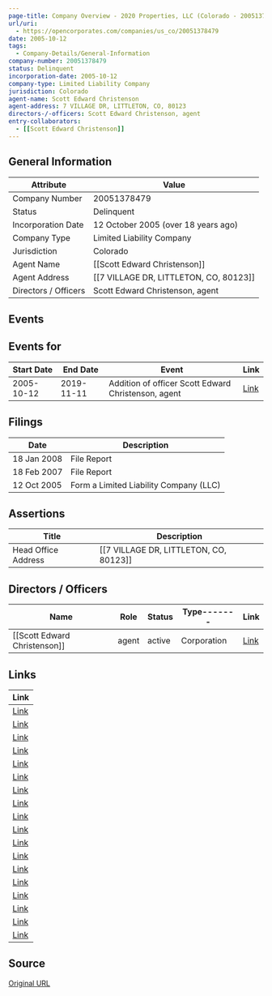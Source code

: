 ```yaml
---
page-title: Company Overview - 2020 Properties, LLC (Colorado - 20051378479)
url/uri:
  - https://opencorporates.com/companies/us_co/20051378479
date: 2005-10-12
tags:
  - Company-Details/General-Information
company-number: 20051378479
status: Delinquent
incorporation-date: 2005-10-12
company-type: Limited Liability Company
jurisdiction: Colorado
agent-name: Scott Edward Christenson
agent-address: 7 VILLAGE DR, LITTLETON, CO, 80123
directors-/-officers: Scott Edward Christenson, agent
entry-collaborators:
  - [[Scott Edward Christenson]]
---
```


## General Information
| Attribute | Value |
|-----------|-------|
| Company Number | 20051378479 |
| Status | Delinquent |
| Incorporation Date | 12 October 2005 (over 18 years ago) |
| Company Type | Limited Liability Company |
| Jurisdiction | Colorado |
| Agent Name | [[Scott Edward Christenson]] |
| Agent Address | [[7 VILLAGE DR, LITTLETON, CO, 80123]] |
| Directors / Officers | Scott Edward Christenson, agent |

## Events
## Events for
| Start Date | End Date   | Event                                                   | Link |
|------------|------------|-------------------------------------------------------|------|
| 2005-10-12 | 2019-11-11 | Addition of officer Scott Edward Christenson, agent | [Link](https://opencorporates.com/events/1663440478) |

## Filings
| Date | Description |
|------|-------------|
| 18 Jan 2008 | File Report | [Link](https://opencorporates.com/filings/264273842) |
| 18 Feb 2007 | File Report | [Link](https://opencorporates.com/filings/264273841) |
| 12 Oct 2005 | Form a Limited Liability Company (LLC) | [Link](https://opencorporates.com/filings/264273840) |

## Assertions
| Title | Description |
|-------|-------------|
| Head Office Address | [[7 VILLAGE DR, LITTLETON, CO, 80123]] |

## Directors / Officers
| Name                 | Role            | Status     | Type------- | Link |
|----------------------|-----------------|------------|-------------|------|
| [[Scott Edward Christenson]] | agent           | active     | Corporation | [Link](https://opencorporates.com/officers/317647424) |

## Links
| Link |
|------|
| [Link](/events/1663440478) |
| [Link](/companies/us_id/0003949850) |
| [Link](/companies/us_az/23105501) |
| [Link](/officers/317647424) |
| [Link](/companies/us_ct/1372602) |
| [Link](/filings/264273841) |
| [Link](/companies/us_ny/5372992) |
| [Link](/filings/264273842) |
| [Link](/companies/us_il/LLC_06171591) |
| [Link](/companies/us_mi/802453579) |
| [Link](/filings/264273840) |
| [Link](/companies/us_wv/504412) |
| [Link](https://www.sos.state.co.us/biz) |
| [Link](/companies/us_nd/0000120065) |
| [Link](/companies/us_ms/1205055) |
| [Link](https://opencorporates.com/companies/us_co/20051378479/filings) |
| [Link](/companies/us_co/20121479679) |
| [Link](/data/32609186) |

## Source
[Original URL](https://opencorporates.com/companies/us_co/20051378479)
